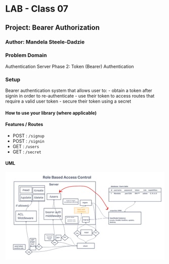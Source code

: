# LAB - Class 07

## Project: Bearer Authorization

### Author: Mandela Steele-Dadzie

### Problem Domain  

Authentication Server Phase 2: Token (Bearer) Authentication

### Setup

Bearer authentication system that allows user to:
    - obtain a token after signin in order to re-authenticate
    - use their token to access routes that require a valid user token
    - secure their token using a secret

#### How to use your library (where applicable)

#### Features / Routes

- POST : `/signup`
- POST : `/signin`
- GET : `/users`
- GET : `/secret`

#### UML

![UML](./UML.png)
